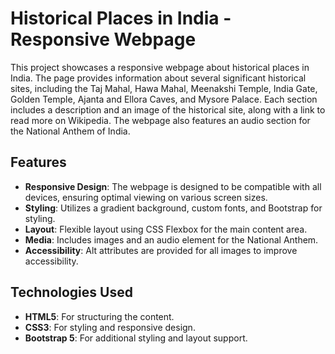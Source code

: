 # Historical Places in India - Responsive Webpage

This project showcases a responsive webpage about historical places in India. The page provides information about several significant historical sites, including the Taj Mahal, Hawa Mahal, Meenakshi Temple, India Gate, Golden Temple, Ajanta and Ellora Caves, and Mysore Palace. Each section includes a description and an image of the historical site, along with a link to read more on Wikipedia. The webpage also features an audio section for the National Anthem of India.

## Features

- **Responsive Design**: The webpage is designed to be compatible with all devices, ensuring optimal viewing on various screen sizes.
- **Styling**: Utilizes a gradient background, custom fonts, and Bootstrap for styling.
- **Layout**: Flexible layout using CSS Flexbox for the main content area.
- **Media**: Includes images and an audio element for the National Anthem.
- **Accessibility**: Alt attributes are provided for all images to improve accessibility.

## Technologies Used

- **HTML5**: For structuring the content.
- **CSS3**: For styling and responsive design.
- **Bootstrap 5**: For additional styling and layout support.




